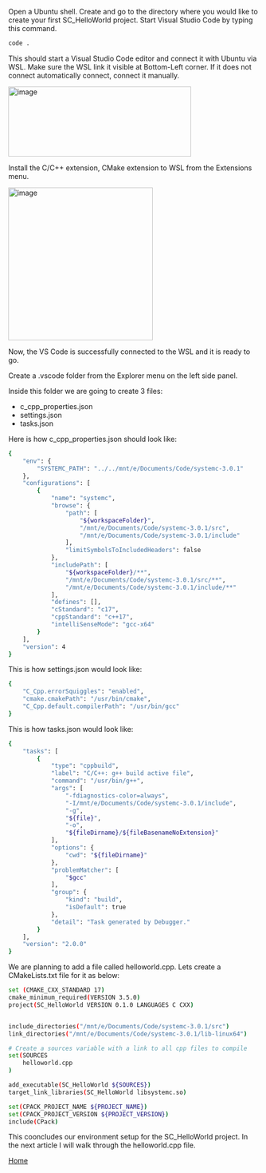Open a Ubuntu shell. Create and go to the directory where you would like to create your first SC_HelloWorld project.
Start Visual Studio Code by typing this command.

```bash
code .
```

This should start a Visual Studio Code editor and connect it with Ubuntu via WSL. Make sure the WSL link it visible at Bottom-Left corner. If it does not connect automatically connect, connect it manually.

<img width="367" height="140" alt="image" src="https://github.com/user-attachments/assets/04f9d90d-f3c7-4496-8344-3354c9a6c2e2" />



Install the C/C++ extension, CMake extension to WSL from the Extensions menu.

<img width="290" height="306" alt="image" src="https://github.com/user-attachments/assets/b1b547ef-fc1b-4579-8461-87b22bc3929a" />

Now, the VS Code is successfully connected to the WSL and it is ready to go.

Create a .vscode folder from the Explorer menu on the left side panel.

Inside this folder we are going to create 3 files:

* c_cpp_properties.json
* settings.json
* tasks.json

Here is how c_cpp_properties.json should look like:

```bash
{
    "env": {
        "SYSTEMC_PATH": "../../mnt/e/Documents/Code/systemc-3.0.1"
    },
    "configurations": [
        {
            "name": "systemc",
            "browse": {
                "path": [
                    "${workspaceFolder}",
                    "/mnt/e/Documents/Code/systemc-3.0.1/src",
                    "/mnt/e/Documents/Code/systemc-3.0.1/include"
                ],
                "limitSymbolsToIncludedHeaders": false
            },
            "includePath": [
                "${workspaceFolder}/**",
		        "/mnt/e/Documents/Code/systemc-3.0.1/src/**",
                "/mnt/e/Documents/Code/systemc-3.0.1/include/**"
            ],
            "defines": [],
            "cStandard": "c17",
            "cppStandard": "c++17",
            "intelliSenseMode": "gcc-x64"
        }
    ],
    "version": 4
}
```

This is how settings.json would look like:

```bash
{
    "C_Cpp.errorSquiggles": "enabled",
    "cmake.cmakePath": "/usr/bin/cmake",
    "C_Cpp.default.compilerPath": "/usr/bin/gcc"
}
```
This is how tasks.json would look like:

```bash
{
    "tasks": [
        {
            "type": "cppbuild",
            "label": "C/C++: g++ build active file",
            "command": "/usr/bin/g++",
            "args": [
                "-fdiagnostics-color=always",
                "-I/mnt/e/Documents/Code/systemc-3.0.1/include",
                "-g",
                "${file}",
                "-o",
                "${fileDirname}/${fileBasenameNoExtension}"
            ],
            "options": {
                "cwd": "${fileDirname}"
            },
            "problemMatcher": [
                "$gcc"
            ],
            "group": {
                "kind": "build",
                "isDefault": true
            },
            "detail": "Task generated by Debugger."
        }
    ],
    "version": "2.0.0"
}
```

We are planning to add a file called helloworld.cpp. Lets create a CMakeLists.txt file for it as below:

```bash
set (CMAKE_CXX_STANDARD 17)
cmake_minimum_required(VERSION 3.5.0)
project(SC_HelloWorld VERSION 0.1.0 LANGUAGES C CXX)


include_directories("/mnt/e/Documents/Code/systemc-3.0.1/src")
link_directories("/mnt/e/Documents/Code/systemc-3.0.1/lib-linux64")

# Create a sources variable with a link to all cpp files to compile
set(SOURCES
    helloworld.cpp
)

add_executable(SC_HelloWorld ${SOURCES})
target_link_libraries(SC_HelloWorld libsystemc.so)

set(CPACK_PROJECT_NAME ${PROJECT_NAME})
set(CPACK_PROJECT_VERSION ${PROJECT_VERSION})
include(CPack)
```

This cooncludes our environment setup for the SC_HelloWorld project. In the next article I will walk through the helloworld.cpp file.

[Home](https://pgudadhe.github.io/)
